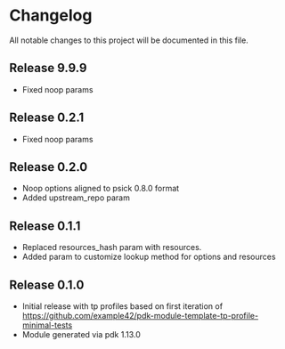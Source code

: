 # Changelog

All notable changes to this project will be documented in this file.

## Release 9.9.9
- Fixed noop params

## Release 0.2.1
- Fixed noop params

## Release 0.2.0
- Noop options aligned to psick 0.8.0 format
- Added upstream_repo param

## Release 0.1.1

- Replaced resources_hash param with resources.
- Added param to customize lookup method for options and resources

## Release 0.1.0

- Initial release with tp profiles based on first iteration of https://github.com/example42/pdk-module-template-tp-profile-minimal-tests
- Module generated via pdk 1.13.0

